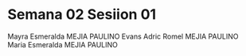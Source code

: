 # Semana 02 Sesiion 01

Mayra Esmeralda MEJIA PAULINO
Evans Adric Romel MEJIA PAULINO
Maria Esmeralda MEJIA PAULINO